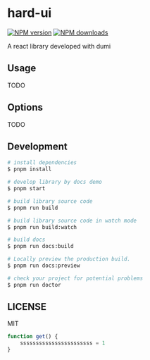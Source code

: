 # hard-ui

[![NPM version](https://img.shields.io/npm/v/hard-ui.svg?style=flat)](https://npmjs.org/package/hard-ui)
[![NPM downloads](http://img.shields.io/npm/dm/hard-ui.svg?style=flat)](https://npmjs.org/package/hard-ui)

A react library developed with dumi

## Usage

TODO

## Options

TODO

## Development

```bash
# install dependencies
$ pnpm install

# develop library by docs demo
$ pnpm start

# build library source code
$ pnpm run build

# build library source code in watch mode
$ pnpm run build:watch

# build docs
$ pnpm run docs:build

# Locally preview the production build.
$ pnpm run docs:preview

# check your project for potential problems
$ pnpm run doctor
```

## LICENSE

MIT

```js
function get() {
	sssssssssssssssssssssss = 1
}
```
